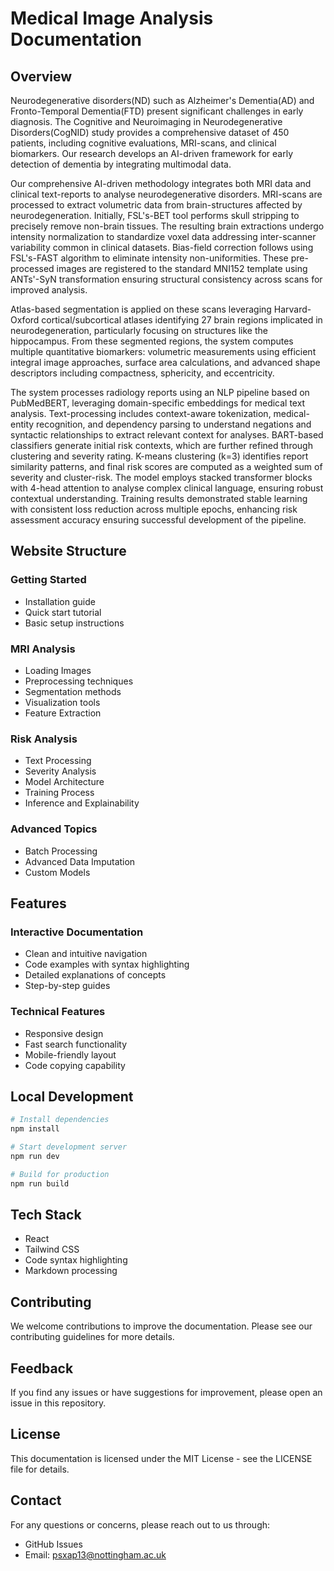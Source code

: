 # Medical Image Analysis Documentation

## Overview
Neurodegenerative disorders(ND) such as Alzheimer's Dementia(AD) and Fronto-Temporal Dementia(FTD) present significant challenges in early diagnosis. The Cognitive and Neuroimaging in Neurodegenerative Disorders(CogNID) study provides a comprehensive dataset of 450 patients, including cognitive evaluations, MRI-scans, and clinical biomarkers. Our research develops an AI-driven framework for early detection of dementia by integrating multimodal data.

Our comprehensive AI-driven methodology integrates both MRI data and clinical text-reports to analyse neurodegenerative disorders. MRI-scans are processed to extract volumetric data from brain-structures affected by neurodegeneration. Initially, FSL's-BET tool performs skull stripping to precisely remove non-brain tissues. The resulting brain extractions undergo intensity normalization to standardize voxel data addressing inter-scanner variability common in clinical datasets. Bias-field correction follows using FSL's-FAST algorithm to eliminate intensity non-uniformities. These pre-processed images are registered to the standard MNI152 template using ANTs'-SyN transformation ensuring structural consistency across scans for improved analysis.

Atlas-based segmentation is applied on these scans leveraging Harvard-Oxford cortical/subcortical atlases identifying 27 brain regions implicated in neurodegeneration, particularly focusing on structures like the hippocampus. From these segmented regions, the system computes multiple quantitative biomarkers: volumetric measurements using efficient integral image approaches, surface area calculations, and advanced shape descriptors including compactness, sphericity, and eccentricity.

The system processes radiology reports using an NLP pipeline based on PubMedBERT, leveraging domain-specific embeddings for medical text analysis. Text-processing includes context-aware tokenization, medical-entity recognition, and dependency parsing to understand negations and syntactic relationships to extract relevant context for analyses. BART-based classifiers generate initial risk contexts, which are further refined through clustering and severity rating. K-means clustering (k=3) identifies report similarity patterns, and final risk scores are computed as a weighted sum of severity and cluster-risk. The model employs stacked transformer blocks with 4-head attention to analyse complex clinical language, ensuring robust contextual understanding. Training results demonstrated stable learning with consistent loss reduction across multiple epochs, enhancing risk assessment accuracy ensuring successful development of the pipeline.


## Website Structure

### Getting Started
- Installation guide
- Quick start tutorial
- Basic setup instructions

### MRI Analysis
- Loading Images
- Preprocessing techniques
- Segmentation methods
- Visualization tools
- Feature Extraction

### Risk Analysis
- Text Processing
- Severity Analysis
- Model Architecture
- Training Process
- Inference and Explainability

### Advanced Topics
- Batch Processing
- Advanced Data Imputation
- Custom Models

## Features

### Interactive Documentation
- Clean and intuitive navigation
- Code examples with syntax highlighting
- Detailed explanations of concepts
- Step-by-step guides

### Technical Features
- Responsive design
- Fast search functionality
- Mobile-friendly layout
- Code copying capability

## Local Development

```bash
# Install dependencies
npm install

# Start development server
npm run dev

# Build for production
npm run build
```

## Tech Stack
- React
- Tailwind CSS
- Code syntax highlighting
- Markdown processing

## Contributing
We welcome contributions to improve the documentation. Please see our contributing guidelines for more details.

## Feedback
If you find any issues or have suggestions for improvement, please open an issue in this repository.

## License
This documentation is licensed under the MIT License - see the LICENSE file for details.

## Contact
For any questions or concerns, please reach out to us through:
- GitHub Issues
- Email: psxap13@nottingham.ac.uk
